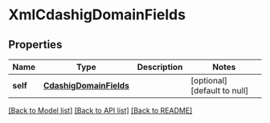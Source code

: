 # XmlCdashigDomainFields

## Properties
Name | Type | Description | Notes
------------ | ------------- | ------------- | -------------
**self** | [**CdashigDomainFields**](CdashigDomainFields.md) |  | [optional] [default to null]

[[Back to Model list]](../README.md#documentation-for-models) [[Back to API list]](../README.md#documentation-for-api-endpoints) [[Back to README]](../README.md)


